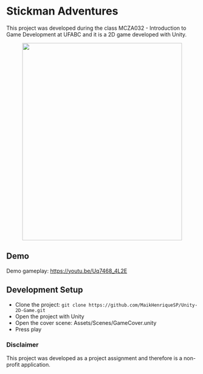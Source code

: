 # Stickman Adventures
This project was developed during the class MCZA032 - Introduction to Game Development at UFABC and it is a 2D game developed with Unity.

<div align="center">
    <img src="https://i.imgur.com/Hxb1WSe.png" width="420" height="520">

</div>

## Demo
Demo gameplay: https://youtu.be/Uq7468_4L2E

## Development Setup

- Clone the project: `git clone https://github.com/MaikHenriqueSP/Unity-2D-Game.git`
- Open the project with Unity
- Open the cover scene: Assets/Scenes/GameCover.unity
- Press play

### Disclaimer

This project was developed as a project assignment and therefore is a non-profit application.

